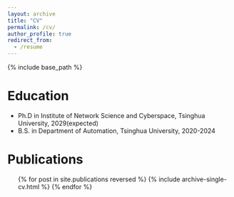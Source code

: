 ```yaml
---
layout: archive
title: "CV"
permalink: /cv/
author_profile: true
redirect_from:
  - /resume
---
```


{% include base_path %}

Education
======
* Ph.D in Institute of Network Science and Cyberspace, Tsinghua University, 2029(expected)
* B.S. in Department of Automation, Tsinghua University, 2020-2024

Publications
======
  <ul>{% for post in site.publications reversed %}
    {% include archive-single-cv.html %}
  {% endfor %}</ul>
